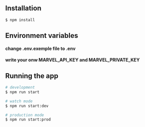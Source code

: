 ## Installation

```bash
$ npm install
```

## Environment variables
#### change .env.exemple file to .env
#### write your onw MARVEL_API_KEY and MARVEL_PRIVATE_KEY

## Running the app

```bash
# development
$ npm run start

# watch mode
$ npm run start:dev

# production mode
$ npm run start:prod
```